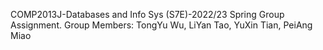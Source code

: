 COMP2013J-Databases and Info Sys (S7E)-2022/23 Spring Group Assignment. 
Group Members: TongYu Wu, LiYan Tao, YuXin Tian, PeiAng Miao
